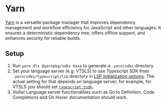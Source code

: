 # Yarn
[Yarn](https://yarnpkg.com/) is a versatile package manager that improves dependency management and workflow efficiency for JavaScript and other languages. It ensures a deterministic dependency tree, offers offline support, and enhances security for reliable builds.

## Setup

1. Run `yarn dlx @yarnpkg/sdks base` to generate a `.yarn/sdks` directory.
2. Set your language server (e.g. VTSLS) to use Typescript SDK from `.yarn/sdks/typescript/lib` directory in [LSP initialization options](../configuring-zed.md#lsp). The actual setting for that depends on language server; for example, for VTSLS you should set [`typescript.tsdk`](https://github.com/yioneko/vtsls/blob/6adfb5d3889ad4b82c5e238446b27ae3ee1e3767/packages/service/configuration.schema.json#L5).
3. Voilla! Language server functionalities such as Go to Definition, Code Completions and On Hover documentation should work.
